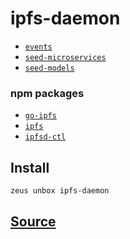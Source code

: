 
ipfs-daemon
====================









* [`events`](events.md)
* [`seed-microservices`](seed-microservices.md)
* [`seed-models`](seed-models.md)
### npm packages
* [`go-ipfs`](http://npmjs.com/package/go-ipfs)
* [`ipfs`](http://npmjs.com/package/ipfs)
* [`ipfsd-ctl`](http://npmjs.com/package/ipfsd-ctl)


## Install
```bash
zeus unbox ipfs-daemon
```













## [Source](https://github.com/liquidapps-io/zeus-sdk/tree/master/boxes/groups/microservices/ipfs-daemon)